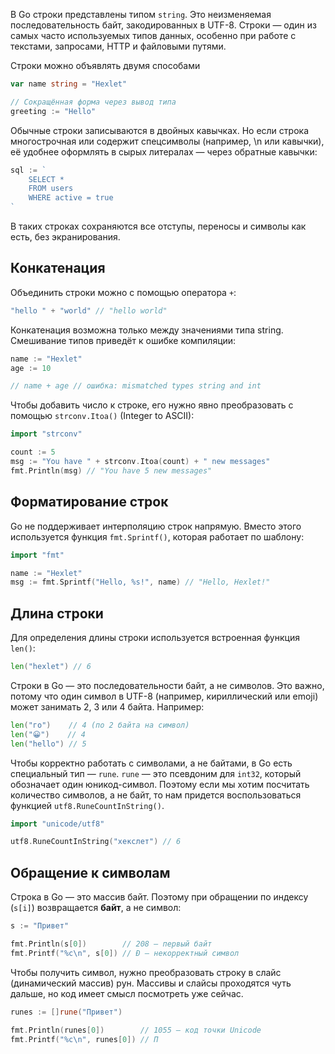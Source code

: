 В Go строки представлены типом `string`. Это неизменяемая последовательность байт, закодированных в UTF-8. Строки — один из самых часто используемых типов данных, особенно при работе с текстами, запросами, HTTP и файловыми путями.

Строки можно объявлять двумя способами

```go
var name string = "Hexlet"

// Сокращённая форма через вывод типа
greeting := "Hello"
```

Обычные строки записываются в двойных кавычках. Но если строка многострочная или содержит спецсимволы (например, \n или кавычки), её удобнее оформлять в сырых литералах — через обратные кавычки:

```go
sql := `
	SELECT *
	FROM users
	WHERE active = true
`
```

В таких строках сохраняются все отступы, переносы и символы как есть, без экранирования.

## Конкатенация

Объединить строки можно с помощью оператора `+`:

```go
"hello " + "world" // "hello world"
```

Конкатенация возможна только между значениями типа string. Смешивание типов приведёт к ошибке компиляции:

```go
name := "Hexlet"
age := 10

// name + age // ошибка: mismatched types string and int
```

Чтобы добавить число к строке, его нужно явно преобразовать с помощью `strconv.Itoa()` (Integer to ASCII):

```go
import "strconv"

count := 5
msg := "You have " + strconv.Itoa(count) + " new messages"
fmt.Println(msg) // "You have 5 new messages"
```

## Форматирование строк

Go не поддерживает интерполяцию строк напрямую. Вместо этого используется функция `fmt.Sprintf()`, которая работает по шаблону:

```go
import "fmt"

name := "Hexlet"
msg := fmt.Sprintf("Hello, %s!", name) // "Hello, Hexlet!"
```

## Длина строки

Для определения длины строки используется встроенная функция `len()`:

```go
len("hexlet") // 6
```

Строки в Go — это последовательности байт, а не символов. Это важно, потому что один символ в UTF-8 (например, кириллический или emoji) может занимать 2, 3 или 4 байта. Например:


```go
len("го")    // 4 (по 2 байта на символ)
len("😀")    // 4
len("hello") // 5
```

Чтобы корректно работать с символами, а не байтами, в Go есть специальный тип — `rune`. `rune` — это псевдоним для `int32`, который обозначает один юникод-символ. Поэтому если мы хотим посчитать количество символов, а не байт, то нам придется воспользоваться функцией `utf8.RuneCountInString()`.

```go
import "unicode/utf8"

utf8.RuneCountInString("хекслет") // 6
```

## Обращение к символам

Строка в Go — это массив байт. Поэтому при обращении по индексу (`s[i]`) возвращается **байт**, а не символ:

```go
s := "Привет"

fmt.Println(s[0])        // 208 — первый байт
fmt.Printf("%c\n", s[0]) // Ð — некорректный символ
```

Чтобы получить символ, нужно преобразовать строку в слайс (динамический массив) рун. Массивы и слайсы проходятся чуть дальше, но код имеет смысл посмотреть уже сейчас.

```go
runes := []rune("Привет")

fmt.Println(runes[0])        // 1055 — код точки Unicode
fmt.Printf("%c\n", runes[0]) // П
```
